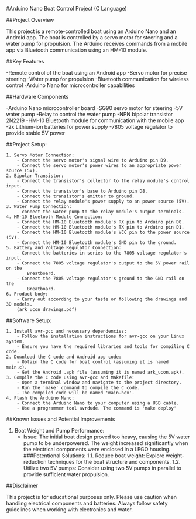 #Arduino Nano Boat Control Project (C Language)

##Project Overview

This project is a remote-controlled boat using an Arduino Nano and an Android 
app. The boat is controlled by a servo motor for steering and a water pump for 
propulsion. The Arduino receives commands from a mobile app via Bluetooth 
communication using an HM-10 module.

##Key Features

-Remote control of the boat using an Android app
-Servo motor for precise steering
-Water pump for propulsion
-Bluetooth communication for wireless control
-Arduino Nano for microcontroller capabilities

##Hardware Components

-Arduino Nano microcontroller board
-SG90 servo motor for steering
-5V water pump
-Relay to control the water pump
-NPN bipolar transistor 2N2219
-HM-10 Bluetooth module for communication with the mobile app
-2x Lithium-ion batteries for power supply
-7805 voltage regulator to provide stable 5V power

##Project Setup:

	1. Servo Motor Connection:
		- Connect the servo motor's signal wire to Arduino pin D9.
		- Connect the servo motor's power wires to an appropriate power source (5V).
	2. Bipolar Transistor:
		- Connect the transistor's collector to the relay module's control input.
		- Connect the transistor's base to Arduino pin D8.
		- Connect the transistor's emitter to ground.
		- Connect the relay module's power supply to an power source (5V).
	3. Water Pump Connection:
		- connect the water pump to the relay module's output terminals.
	4. HM-10 Bluetooth Module Connection:
		- Connect the HM-10 Bluetooth module's RX pin to Arduino pin D0.
		- Connect the HM-10 Bluetooth module's TX pin to Arduino pin D1.
		- Connect the HM-10 Bluetooth module's VCC pin to the power source (5V).
		- Connect the HM-10 Bluetooth module's GND pin to the ground.
	5. Battery and Voltage Regulator Connection:
		- Connect the batteries in series to the 7805 voltage regulator's input.
		- Connect the 7805 voltage regulator's output to the 5V power rail on the 
			Breatboard.
		- Connect the 7805 voltage regulator's ground to the GND rail on the 
			Breatboard.
	6. Product body:
		- Carry out according to your taste or following the drawings and 3D models.
		(ark_ucon_drawings.pdf)

##Software Setup:
	
	1. Install avr-gcc and necessary dependencies:
		- Follow the installation instructions for avr-gcc on your Linux system.
		- Ensure you have the required libraries and tools for compiling C code.
	2. Download the C code and Android app code:
		- Obtain the C code for boat control (assuming it is named main.c).
		- Get the Android .apk file (assuming it is named ark_ucon.apk).
	3. Compile the C code using avr-gcc and Makefile:
		- Open a terminal window and navigate to the project directory.
		- Run the 'make' command to compile the C code.
		- The compiled code will be named 'main.hex'.
	4. Flash the Arduino Nano:
		- Connect the Arduino Nano to your computer using a USB cable.
		- Use a programmer tool avrdude. The command is 'make deploy'

##Known Issues and Potential Improvements

1. Boat Weight and Pump Performance:
	- Issue: The initial boat design proved too heavy, causing the 5V water pump to 
	be underpowered. The weight increased significantly when the electrical 
	components were enclosed in a LEGO housing.
	###Potentional Solutions:
		1.1. Reduce boat weight: Explore weight-reduction techniques for the boat 
				 structure and components.
		1.2. Utilize two 5V pumps: Consider using two 5V pumps in parallel to provide 
				 sufficient water propulsion.
	
##Disclaimer

This project is for educational purposes only. Please use caution when handling 
electrical components and batteries. Always follow safety guidelines when working 
with electronics and water.
